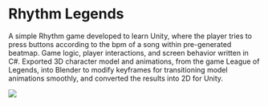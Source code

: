 # Rhythm Legends
A simple Rhythm game developed to learn Unity, where the player tries to press buttons according to the bpm of a song within pre-generated beatmap. 
Game logic, player interactions, and screen behavior written in C#.
Exported 3D character model and animations, from the game League of Legends, into Blender to modify keyframes for transitioning model animations smoothly, and converted the results into 2D for Unity.

![](sample.gif)
